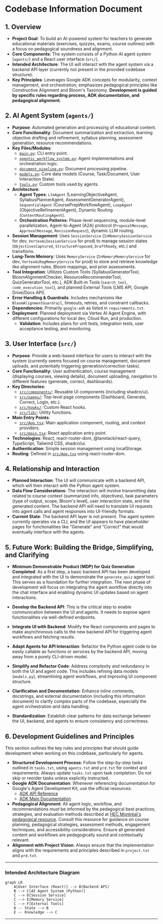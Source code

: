 # Codebase Information Document

## 1. Overview

*   **Project Goal**: To build an AI-powered system for teachers to generate educational materials (exercises, quizzes, exams, course outlines) with a focus on pedagogical soundness and alignment.
*   **Core Components**: The system consists of a Python AI agent system (`agents/`) and a React user interface (`src/`).
*   **Intended Architecture**: The UI will interact with the agent system via a backend API layer (currently not present in the provided codebase structure).
*   **Key Principles**: Leverages Google ADK concepts for modularity, context management, and orchestration; emphasizes pedagogical principles like Constructive Alignment and Bloom's Taxonomy. **Development is guided by specific rules regarding process, ADK documentation, and pedagogical alignment.**

## 2. AI Agent System (`agents/`)

*   **Purpose**: Automated generation and processing of educational content.
*   **Core Functionality**: Document summarization and extraction, learning objective drafting and refinement, syllabus planning, assessment generation, resource recommendations.
*   **Key Files/Modules**:
    *   [`main.py`](agents/parent_folder/multi_tool_agent/main.py): CLI entry point.
    *   [`agentic_workflow_system.py`](agents/parent_folder/multi_tool_agent/agentic_workflow_system.py): Agent implementations and orchestration logic.
    *   [`document_pipeline.py`](agents/parent_folder/multi_tool_agent/document_pipeline.py): Document processing pipeline.
    *   [`models.py`](agents/parent_folder/multi_tool_agent/models.py): Core data models (Course, Task/Document, User Interaction State).
    *   [`tools.py`](agents/parent_folder/multi_tool_agent/tools.py): Custom tools used by agents.
*   **Architecture**:
    *   **Agent Types**: `LlmAgent` (LearningObjectiveAgent, SyllabusPlannerAgent, AssessmentGeneratorAgent), `SequentialAgent` (CoursePrepWorkflowAgent), `LoopAgent` (ObjectiveRefinementAgent), Dynamic Routing (`ContentRoutingAgent`).
    *   **Orchestration Patterns**: Phase-level sequencing, module-level parallelization, Agent-to-Agent (A2A) protocol (`ProposalMessage`, `ApprovalMessage`, `RevisionRequest`), dynamic LLM routing.
*   **Session Management**: Uses `SessionService` (`InMemorySessionService` for dev, `VertexAiSessionService` for prod) to manage session states (`ObjectivesCaptured`, `StructureProposed`, `DraftReady`, etc.) and transitions.
*   **Long-Term Memory**: Uses `MemoryService` (`InMemoryMemoryService` for dev, `VertexAiRagMemoryService` for prod) to store and retrieve knowledge like alignment rules, Bloom mappings, and prior assessments.
*   **Tool Integration**: Utilizes Custom Tools (SyllabusGeneratorTool, BloomAlignmentChecker, ResourceRecommenderTool, QuizGeneratorTool, etc.), ADK Built-in Tools (`search_tool`, `code_execution_tool`), and planned External Tools (LMS API, Google Drive/Docs API).
*   **Error Handling & Guardrails**: Includes mechanisms like `BloomAlignmentGuardrail`, timeouts, retries, and constraint callbacks.
*   **Dependencies**: Primarily `google-adk` as listed in `requirements.txt`.
*   **Deployment**: Planned deployment via Vertex AI Agent Engine, with different configurations for local dev, Cloud Run, and production.
    *   **Validation**: Includes plans for unit tests, integration tests, user acceptance testing, and monitoring.

## 3. User Interface (`src/`)

*   **Purpose**: Provide a web-based interface for users to interact with the system (currently seems focused on course management, document uploads, and potentially triggering generation/correction tasks).
*   **Core Functionality**: User authentication, course management (displaying courses, viewing details), document uploading, navigation to different features (generate, correct, dashboards).
*   **Key Directories**:
    *   [`src/components/`](src/components/): Reusable UI components (including shadcn/ui).
    *   [`src/pages/`](src/pages/): Top-level page components (Dashboard, Generate, Correct, Login, etc.).
    *   [`src/hooks/`](src/hooks/): Custom React hooks.
    *   [`src/lib/`](src/lib/): Utility functions.
*   **Main Entry Points**:
    *   [`src/App.tsx`](src/App.tsx): Main application component, routing, and context providers.
    *   [`src/main.tsx`](src/main.tsx): React application entry point.
*   **Technologies**: React, react-router-dom, @tanstack/react-query, TypeScript, Tailwind CSS, shadcn/ui.
*   **Authentication**: Simple session management using localStorage.
*   **Routing**: Defined in [`src/App.tsx`](src/App.tsx) using react-router-dom.

## 4. Relationship and Interaction

*   **Planned Interaction**: The UI will communicate with a backend API, which will then interact with the Python agent system.
*   **Data Flow Considerations**: The interaction will involve transmitting data related to course context (summarized info, objectives), task parameters (type of output, scope, Bloom's level), user interaction state, and the generated content. The backend API will need to translate UI requests into agent calls and agent responses into UI-friendly formats.
*   **Current State**: The backend API layer is not present. The agent system currently operates via a CLI, and the UI appears to have placeholder pages for functionalities like "Generate" and "Correct" that would eventually interface with the agents.

## 5. Future Work: Building the Bridge, Simplifying, and Clarifying

*   **Minimum Demonstrable Product (MDP) for Quiz Generation Completed**: As a first step, a basic backend API has been developed and integrated with the UI to demonstrate the `generate_quiz` agent tool. This serves as a foundation for further integration.
The next phase of development will focus on integrating the agent workflow directly into the chat interface and enabling dynamic UI updates based on agent interactions.

*   **Develop the Backend API**: This is the critical step to enable communication between the UI and agents. It needs to expose agent functionalities via well-defined endpoints.
*   **Integrate UI with Backend**: Modify the React components and pages to make asynchronous calls to the new backend API for triggering agent workflows and fetching results.
*   **Adapt Agents for API Interaction**: Refactor the Python agent code to be easily callable as functions or services by the backend API, moving away from a purely CLI-driven model.
*   **Simplify and Refactor Code**: Address complexity and redundancy in both the UI and agent code. This includes refining data models (`models.py`), streamlining agent workflows, and improving UI component structure.
*   **Clarification and Documentation**: Enhance inline comments, docstrings, and external documentation (including this information document) to clarify complex parts of the codebase, especially the agent orchestration and data handling.
*   **Standardization**: Establish clear patterns for data exchange between the UI, backend, and agents to ensure consistency and correctness.

## 6. Development Guidelines and Principles

This section outlines the key rules and principles that should guide development when working on this codebase, particularly for agents.

*   **Structured Development Process**: Follow the step-by-step tasks outlined in `tasks.txt`, using `agents.txt` and `prd.txt` for context and requirements. Always update `tasks.txt` upon task completion. Do not skip or reorder tasks unless explicitly instructed.
*   **Google ADK Documentation**: Whenever referencing documentation for Google's Agent Development Kit, use the official resources:
    *   [ADK API Reference](https://google.github.io/adk-docs/api-reference/index.html)
    *   [ADK Main Documentation](https://google.github.io/adk-docs)
*   **Pedagogical Alignment**: All agent logic, workflow, and recommendations *must* be informed by the pedagogical best practices, strategies, and evaluation methods described at [HEC Montréal's pedagogical resource](https://enseigner.hec.ca/pedagogie). Consult this resource for guidance on course planning, pedagogical strategies, assessment methods, engagement techniques, and accessibility considerations. Ensure all generated content and workflows are pedagogically sound and contextually relevant.
*   **Alignment with Project Vision**: Always ensure that the implementation aligns with the requirements and principles described in `project.txt` and `prd.txt`.

---

### Intended Architecture Diagram

```mermaid
graph LR
    A[User Interface (React)] --> B(Backend API)
    B --> C[AI Agent System (Python)]
    C --> D[Session Service]
    C --> E[Memory Service]
    C --> F[External Tools]
    D -- State --> B
    E -- Knowledge --> C
```

---